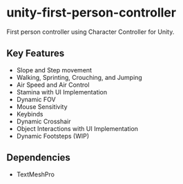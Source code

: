 # unity-first-person-controller
First person controller using Character Controller for Unity.

## Key Features
* Slope and Step movement
* Walking, Sprinting, Crouching, and Jumping
* Air Speed and Air Control
* Stamina with UI Implementation
* Dynamic FOV
* Mouse Sensitivity
* Keybinds
* Dynamic Crosshair
* Object Interactions with UI Implementation
* Dynamic Footsteps (WIP)

## Dependencies
* TextMeshPro
